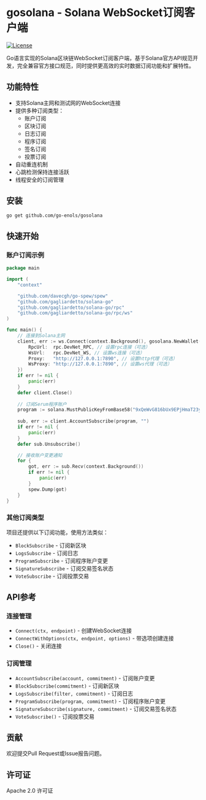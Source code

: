# gosolana - Solana WebSocket订阅客户端

[![License](https://img.shields.io/badge/License-Apache%202.0-blue.svg)](https://opensource.org/licenses/Apache-2.0)

Go语言实现的Solana区块链WebSocket订阅客户端，基于Solana官方API规范开发，完全兼容官方接口规范，同时提供更高效的实时数据订阅功能和扩展特性。

## 功能特性

- 支持Solana主网和测试网的WebSocket连接
- 提供多种订阅类型：
  - 账户订阅
  - 区块订阅
  - 日志订阅
  - 程序订阅
  - 签名订阅
  - 投票订阅
- 自动重连机制
- 心跳检测保持连接活跃
- 线程安全的订阅管理

## 安装

```bash
go get github.com/go-enols/gosolana
```

## 快速开始

### 账户订阅示例

```go
package main

import (
	"context"

	"github.com/davecgh/go-spew/spew"
	"github.com/gagliardetto/solana-go"
	"github.com/gagliardetto/solana-go/rpc"
	"github.com/gagliardetto/solana-go/rpc/ws"
)

func main() {
	// 连接到Solana主网
	client, err := ws.Connect(context.Background(), gosolana.NewWallet(ctx, gosolana.Option{
		RpcUrl:  rpc.DevNet_RPC, // 设置rpc连接（可选）
		WsUrl:   rpc.DevNet_WS, // 设置ws连接（可选）
		Proxy:   "http://127.0.0.1:7890", // 设置http代理（可选）
		WsProxy: "http://127.0.0.1:7890", // 设置ws代理（可选）
	})
	if err != nil {
		panic(err)
	}
	defer client.Close()
	
	// 订阅Serum程序账户
	program := solana.MustPublicKeyFromBase58("9xQeWvG816bUx9EPjHmaT23yvVM2ZWbrrpZb9PusVFin")
	
	sub, err := client.AccountSubscribe(program, "")
	if err != nil {
		panic(err)
	}
	defer sub.Unsubscribe()

	// 接收账户变更通知
	for {
		got, err := sub.Recv(context.Background())
		if err != nil {
			panic(err)
		}
		spew.Dump(got)
	}
}
```

### 其他订阅类型

项目还提供以下订阅功能，使用方法类似：

- `BlockSubscribe` - 订阅新区块
- `LogsSubscribe` - 订阅日志
- `ProgramSubscribe` - 订阅程序账户变更
- `SignatureSubscribe` - 订阅交易签名状态
- `VoteSubscribe` - 订阅投票交易

## API参考

### 连接管理

- `Connect(ctx, endpoint)` - 创建WebSocket连接
- `ConnectWithOptions(ctx, endpoint, options)` - 带选项创建连接
- `Close()` - 关闭连接

### 订阅管理

- `AccountSubscribe(account, commitment)` - 订阅账户变更
- `BlockSubscribe(commitment)` - 订阅新区块
- `LogsSubscribe(filter, commitment)` - 订阅日志
- `ProgramSubscribe(program, commitment)` - 订阅程序账户变更
- `SignatureSubscribe(signature, commitment)` - 订阅交易签名状态
- `VoteSubscribe()` - 订阅投票交易

## 贡献

欢迎提交Pull Request或Issue报告问题。

## 许可证

Apache 2.0 许可证
